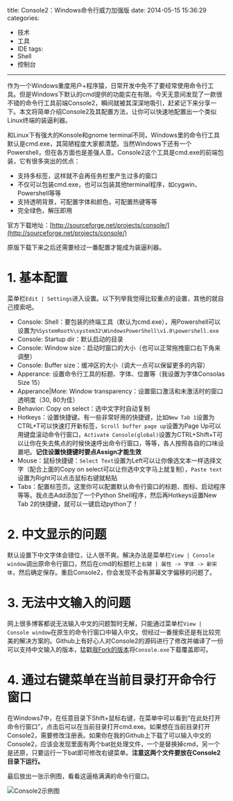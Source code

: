 title: Console2：Windows命令行威力加强版
date: 2014-05-15 15:36:29
categories:
- 技术
- 工具
- IDE
tags:
- Shell
- 控制台
---
作为一个Windows重度用户+程序猿，日常开发中免不了要经常使用命令行工具。但是Windows下默认的cmd提供的功能实在有限。今天无意间发现了一款很不错的命令行工具前端Console2，瞬间就被其深深地吸引，赶紧记下来分享一下。本文将简单介绍Console2及其配置方法，让你可以快速地配置出一个类似Linux终端的装逼利器。

<!-- more -->

和Linux下有强大的Konsole和gnome terminal不同，Windows里的命令行工具默认是cmd.exe，其简陋程度大家都清楚。当然Windows下还有一个Powershell，但在各方面也是差强人意。Console2这个工具是cmd.exe的前端包装，它有很多突出的优点：

* 支持多标签，这样就不会再任务栏里产生过多的窗口
* 不仅可以包装cmd.exe，也可以包装其他terminal程序，如cygwin、Powershell等等
* 支持透明背景，可配置字体和颜色，可配置热键等等
* 完全绿色，解压即用

官方下载地址：[http://sourceforge.net/projects/console/](http://sourceforge.net/projects/console/)

原版下载下来之后还需要经过一番配置才能成为装逼利器。

# 1. 基本配置

菜单栏`Edit | Settings`进入设置。以下列举我觉得比较重点的设置，其他的就自己摸索吧。

* Console: Shell：要包装的终端工具（默认为cmd.exe），用Powershell可以设置为`%SystemRoot%\system32\WindowsPowerShell\v1.0\powershell.exe`
* Console: Startup dir：默认启动的目录
* Console: Window size：启动时窗口的大小（也可以正常拖拽窗口右下角来调整）
* Console: Buffer size：缓冲区的大小（调大一点可以保留更多的内容）
* Apperance: 设置命令行工具的标题、字体、位置等（我设置为字体Consolas Size 15）
* Apperance|More: Window transparency：设置窗口激活和未激活时的窗口透明度（30, 80为佳）
* Behavior: Copy on select：选中文字时自动复制
* Hotkeys：设置快捷键。有一些非常好用的快捷键，比如`New Tab 1`设置为CTRL+T可以快速打开新标签，`Scroll buffer page up`设置为Page Up可以用键盘滚动命令行窗口，`Activate Console(global)`设置为CTRL+Shift+T可以让你在失去焦点的时候快速呼出命令行窗口，等等，各人按照各自的口味设置吧。**记住设置快捷键时要点Assign才能生效**
* Mouse：鼠标快捷键：`Select Text`设置为Left可以让你像选文本一样选择文字（配合上面的Copy on select可以让你选中文字马上就复制），`Paste text`设置为Right可以点击鼠标右键就粘贴
* Tabs：配置标签页。这里你可以配置默认命令行窗口的标题、图标、启动程序等等。我点击Add添加了一个Python Shell程序，然后再Hotkeys设置New Tab 2的快捷键，就可以一键启动python了！

# 2. 中文显示的问题

默认设置下中文字体会错位，让人很不爽。解决办法是菜单栏`View | Console window`调出原命令行窗口，然后在cmd的标题栏上`右键 | 属性 -> 字体 -> 新宋体`，然后确定保存。重启Console2，你会发现不会有屏幕文字偏移的问题了。

# 3. 无法中文输入的问题

网上很多博客都说无法输入中文的问题暂时无解，只能通过菜单栏`View | Console window`在原生的命令行窗口中输入中文。但经过一番搜索还是有比较完美的解决方案的。Github上有好心人对Console2的源码进行了修改并编译了一份可以支持中文输入的版本，猛戳[我Fork的版本](https://github.com/raytaylorlin/Console2-Chinese-Input-Capable)将`Console.exe`下载覆盖即可。

# 4. 通过右键菜单在当前目录打开命令行窗口

在Windows7中，在任意目录下Shift+鼠标右键，在菜单中可以看到“在此处打开命令行窗口”，点击后可以在当前目录打开cmd.exe。如果想在当前目录打开Console2，需要修改注册表。如果你在我的Github上下载了可以输入中文的Console2，应该会发现里面有两个bat批处理文件，一个是替换掉cmd，另一个是还原，只要运行一下bat即可修改右键菜单。**注意这两个文件要放在Console2目录下运行。**

最后放出一张示例图，看看这逼格满满的命令行窗口。

![Console2示例图](https://raytaylorlin-blog.oss-cn-shenzhen.aliyuncs.com/image/IDE/Console2%E7%A4%BA%E4%BE%8B%E5%9B%BE.jpg)

